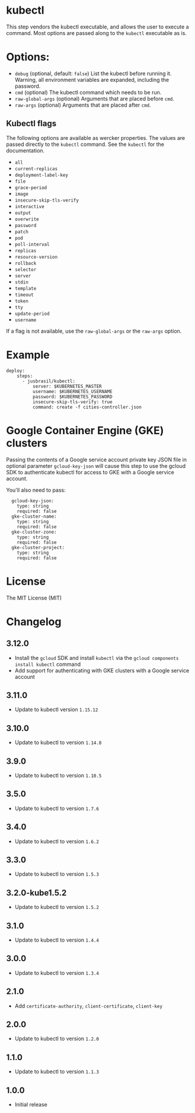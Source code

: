 # kubectl

This step vendors the kubectl executable, and allows the user to execute a
command. Most options are passed along to the `kubectl` executable as is.

# Options:

- `debug` (optional, default: `false`) List the kubectl before running it.
Warning, all environment variables are expanded, including the password.
- `cmd` (optional) The kubectl command which needs to be run.
- `raw-global-args` (optional) Arguments that are placed before `cmd`.
- `raw-args` (optional) Arguments that are placed after `cmd`.

## Kubectl flags

The following options are available as wercker properties. The values are passed
directly to the `kubectl` command. See the `kubectl` for the documentation.

- `all`
- `current-replicas`
- `deployment-label-key`
- `file`
- `grace-period`
- `image`
- `insecure-skip-tls-verify`
- `interactive`
- `output`
- `overwrite`
- `password`
- `patch`
- `pod`
- `poll-interval`
- `replicas`
- `resource-version`
- `rollback`
- `selector`
- `server`
- `stdin`
- `template`
- `timeout`
- `token`
- `tty`
- `update-period`
- `username`

If a flag is not available, use the `raw-global-args` or the `raw-args` option.

# Example

```
deploy:
    steps:
      - jusbrasil/kubectl:
          server: $KUBERNETES_MASTER
          username: $KUBERNETES_USERNAME
          password: $KUBERNETES_PASSWORD
          insecure-skip-tls-verify: true
          command: create -f cities-controller.json
```

# Google Container Engine (GKE) clusters

Passing the contents of a Google service account private key JSON file in optional parameter `gcloud-key-json` will
cause this step to use the gcloud SDK to authenticate kubectl for access to GKE with a Google service account.

You'll also need to pass:

```
  gcloud-key-json:
    type: string
    required: false
  gke-cluster-name:
    type: string
    required: false
  gke-cluster-zone:
    type: string
    required: false
  gke-cluster-project:
    type: string
    required: false
```

# License

The MIT License (MIT)

# Changelog

## 3.12.0

- Install the `gcloud` SDK and install `kubectl` via the
  `gcloud components install kubectl` command
- Add support for authenticating with GKE clusters with a Google service account

## 3.11.0

- Update to kubectl version `1.15.12`

## 3.10.0

- Update to kubectl to version `1.14.8`

## 3.9.0

- Update to kubectl to version `1.10.5`

## 3.5.0

- Update to kubectl to version `1.7.6`

## 3.4.0

- Update to kubectl to version `1.6.2`

## 3.3.0

- Update to kubectl to version `1.5.3`

## 3.2.0-kube1.5.2

- Update to kubectl to version `1.5.2`

## 3.1.0

- Update to kubectl to version `1.4.4`

## 3.0.0

- Update to kubectl to version `1.3.4`

## 2.1.0

- Add `certificate-authority`, `client-certificate`, `client-key`

## 2.0.0

- Update to kubectl to version `1.2.0`

## 1.1.0

- Update to kubectl to version `1.1.3`

## 1.0.0

- Initial release
